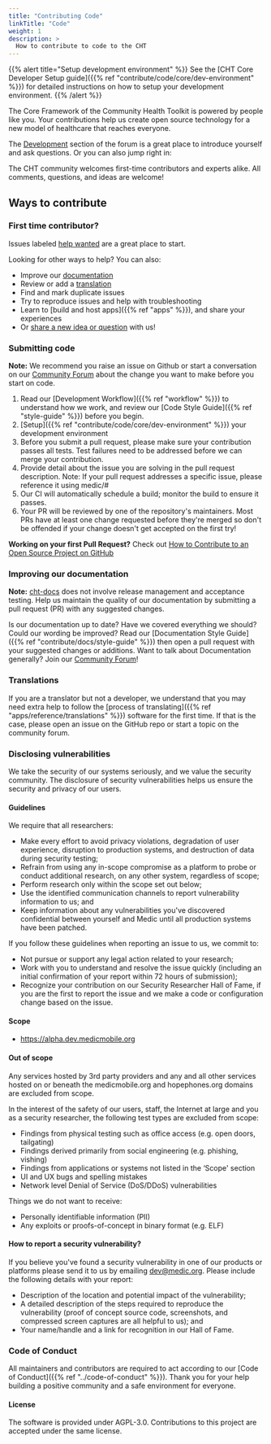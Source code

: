 ```yaml
---
title: "Contributing Code"
linkTitle: "Code"
weight: 1
description: >
  How to contribute to code to the CHT
---
```


{{% alert title="Setup development environment" %}}
See the [CHT Core Developer Setup guide]({{% ref "contribute/code/core/dev-environment" %}}) for detailed instructions on how to setup your development environment. 
{{% /alert %}}

The Core Framework of the Community Health Toolkit is powered by people like you. Your contributions help us create open source technology for a new model of healthcare that reaches everyone.

The [Development](https://forum.communityhealthtoolkit.org/c/developement/7) section of the forum is a great place to introduce yourself and ask questions. Or you can also jump right in:

The CHT community welcomes first-time contributors and experts alike. All comments, questions, and ideas are welcome!

## Ways to contribute

### First time contributor?

Issues labeled [help wanted](https://github.com/medic/cht-core/labels/Help%20wanted) are a great place to start. 

Looking for other ways to help? You can also:
* Improve our [documentation](#improving-our-documentation)
* Review or add a [translation](#translations)
* Find and mark duplicate issues
* Try to reproduce issues and help with troubleshooting
* Learn to [build and host apps]({{% ref "apps" %}}), and share your experiences
* Or [share a new idea or question](https://forum.communityhealthtoolkit.org) with us!

### Submitting code

**Note:** We recommend you raise an issue on Github or start a conversation on our [Community Forum](https://forum.communityhealthtoolkit.org) about the change you want to make before you start on code.

1. Read our [Development Workflow]({{% ref "workflow" %}}) to understand how we work, and review our [Code Style Guide]({{% ref "style-guide" %}}) before you begin.
2. [Setup]({{% ref "contribute/code/core/dev-environment" %}}) your development environment
3. Before you submit a pull request, please make sure your contribution passes all tests. Test failures need to be addressed before we can merge your contribution.
3. Provide detail about the issue you are solving in the pull request description. Note: If your pull request addresses a specific issue, please reference it using medic/<repo>#<issue number>
4. Our CI will automatically schedule a build; monitor the build to ensure it passes.
5. Your PR will be reviewed by one of the repository's maintainers. Most PRs have at least one change requested before they're merged so don't be offended if your change doesn't get accepted on the first try!

**Working on your first Pull Request?** Check out [How to Contribute to an Open Source Project on GitHub](https://egghead.io/lessons/javascript-introduction-to-github)

### Improving our documentation

**Note:** [cht-docs](https://github.com/medic/cht-docs) does not involve release management and acceptance testing. Help us maintain the quality of our documentation by submitting a pull request (PR) with any suggested changes.

Is our documentation up to date? Have we covered everything we should? Could our wording be improved? Read our [Documentation Style Guide]({{% ref "contribute/docs/style-guide" %}}) then open a pull request with your suggested changes or additions.
Want to talk about Documentation generally? Join our [Community Forum](https://forum.communityhealthtoolkit.org)!

### Translations

If you are a translator but not a developer, we understand that you may need extra help to follow the [process of translating]({{% ref "apps/reference/translations" %}}) software for the first time. If that is the case, please open an issue on the GitHub repo or start a topic on the community forum.

### Disclosing vulnerabilities

We take the security of our systems seriously, and we value the security community. The disclosure of security vulnerabilities helps us ensure the security and privacy of our users.

#### Guidelines

We require that all researchers:

- Make every effort to avoid privacy violations, degradation of user experience, disruption to production systems, and destruction of data during security testing;
- Refrain from using any in-scope compromise as a platform to probe or conduct additional research, on any other system, regardless of scope;
- Perform research only within the scope set out below;
- Use the identified communication channels to report vulnerability information to us; and
- Keep information about any vulnerabilities you've discovered confidential between yourself and Medic until all production systems have been patched.

If you follow these guidelines when reporting an issue to us, we commit to:

- Not pursue or support any legal action related to your research;
- Work with you to understand and resolve the issue quickly (including an initial confirmation of your report within 72 hours of submission);
- Recognize your contribution on our Security Researcher Hall of Fame, if you are the first to report the issue and we make a code or configuration change based on the issue.

#### Scope

- https://alpha.dev.medicmobile.org

#### Out of scope

Any services hosted by 3rd party providers and any and all other services hosted on or beneath the medicmobile.org and hopephones.org domains are excluded from scope.

In the interest of the safety of our users, staff, the Internet at large and you as a security researcher, the following test types are excluded from scope:

- Findings from physical testing such as office access (e.g. open doors, tailgating)
- Findings derived primarily from social engineering (e.g. phishing, vishing)
- Findings from applications or systems not listed in the ‘Scope' section
- UI and UX bugs and spelling mistakes
- Network level Denial of Service (DoS/DDoS) vulnerabilities

Things we do not want to receive:

- Personally identifiable information (PII)
- Any exploits or proofs-of-concept in binary format (e.g. ELF)

#### How to report a security vulnerability?

If you believe you've found a security vulnerability in one of our products or platforms please send it to us by emailing dev@medic.org. Please include the following details with your report:

- Description of the location and potential impact of the vulnerability;
- A detailed description of the steps required to reproduce the vulnerability (proof of concept source code, screenshots, and compressed screen captures are all helpful to us); and
- Your name/handle and a link for recognition in our Hall of Fame.

### Code of Conduct

All maintainers and contributors are required to act according to our [Code of Conduct]({{% ref "../code-of-conduct" %}}). Thank you for your help building a positive community and a safe environment for everyone.

#### License
The software is provided under AGPL-3.0. Contributions to this project are accepted under the same license.
